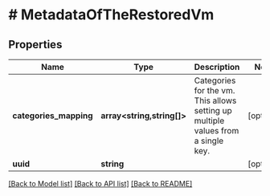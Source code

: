 # # MetadataOfTheRestoredVm

## Properties

Name | Type | Description | Notes
------------ | ------------- | ------------- | -------------
**categories_mapping** | **array<string,string[]>** | Categories for the vm. This allows setting up multiple values from a single key. | [optional]
**uuid** | **string** |  | [optional]

[[Back to Model list]](../../README.md#models) [[Back to API list]](../../README.md#endpoints) [[Back to README]](../../README.md)
